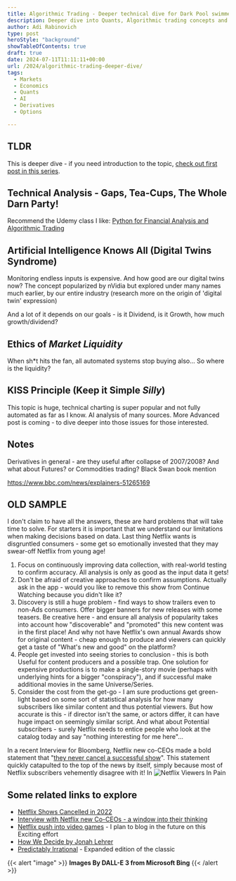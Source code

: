 ```yaml
---
title: Algorithmic Trading - Deeper technical dive for Dark Pool swimmers.
description: Deeper dive into Quants, Algorithmic trading concepts and more. Exploring prediction models, financial crash, Black Swan book, Options and more. 
author: Adi Rabinovich
type: post
heroStyle: "background"
showTableOfContents: true
draft: true
date: 2024-07-11T11:11:11+00:00
url: /2024/algorithmic-trading-deeper-dive/
tags:
  - Markets
  - Economics
  - Quants
  - AI
  - Derivatives
  - Options

---
```

## TLDR

This is deeper dive - if you need introduction to the topic, [check out first post in this series](/2024/swimming-in-the-dark-pools-quants-ai-trading/).

## Technical Analysis - Gaps, Tea-Cups, The Whole Darn Party!

Recommend the Udemy class I like: [Python for Financial Analysis and Algorithmic Trading](https://www.udemy.com/share/101XQ23@mNHHN4xc2oyh4hhICKUa5YbsjY6WhCFkBZ4ZLVHxpi7IkMiB4HgFjeE3BzlH_jM=/)

## Artificial Intelligence Knows All (Digital Twins Syndrome)

Monitoring endless inputs is expensive. And how good are our digital twins now? The concept popularized by nVidia but explored under many names much earlier, by our entire industry (research more on the origin of 'digital twin' expression)

And a lot of it depends on our goals - is it Dividend, is it Growth, how much growth/dividend?


## Ethics of *Market Liquidity*

When sh*t hits the fan, all automated systems stop buying also... So where is the liquidity?

## KISS Principle (Keep it Simple _Silly_)

This topic is huge, technical charting is super popular and not fully automated as far as I know. AI analysis of many sources. More Advanced post is coming - to dive deeper into those issues for those interested.


## Notes

Derivatives in general - are they useful after collapse of 2007/2008? And what about Futures? or Commodities trading?
Black Swan book mention

https://www.bbc.com/news/explainers-51265169


## OLD SAMPLE

I don't claim to have all the answers, these are hard problems that will take time to solve. For starters it is important that we understand our limitations when making decisions based on data. Last thing Netflix wants is disgruntled consumers - some get so emotionally invested that they may swear-off Netflix from young age!

1. Focus on continuously improving data collection, with real-world testing to confirm accuracy. All analysis is only as good as the input data it gets!
2. Don't be afraid of creative approaches to confirm assumptions. Actually ask in the app - would you like to remove this show from Continue Watching because you didn't like it?
3. Discovery is still a huge problem - find ways to show trailers even to non-Ads consumers. Offer bigger banners for new releases with some teasers. Be creative here - and ensure all analysis of popularity takes into account how "discoverable" and "promoted" this new content was in the first place! And why not have Netflix's own annual Awards show for original content - cheap enough to produce and viewers can quickly get a taste of "What's new and good" on the platform?
4. People get invested into seeing stories to conclusion - this is both Useful for content producers and a possible trap. One solution for expensive productions is to make a single-story movie (perhaps with underlying hints for a bigger "conspiracy"), and if successful make additional movies in the same Universe/Series.
5. Consider the cost from the get-go - I am sure productions get green-light based on some sort of statistical analysis for how many subscribers like similar content and thus potential viewers. But how accurate is this - if director isn't the same, or actors differ, it can have huge impact on seemingly similar script. And what about Potential subscribers - surely Netflix needs to entice people who look at the catalog today and say "nothing interesting for me here"...

In a recent Interview for Bloomberg, Netflix new co-CEOs made a bold statement that "[they never cancel a successful show](https://www.forbes.com/sites/paultassi/2023/01/24/netflix-says-it-has-never-cancelled-a-successful-show/)". This statement quickly catapulted to the top of the news by itself, simply because most of Netflix subscribers vehemently disagree with it! In 
![Netflix Viewers In Pain](people_crying_for_netflix_cancellations.png)

## Some related links to explore

- [Netflix Shows Cancelled in 2022](https://variety.com/lists/netflix-shows-canceled-2022/)
- [Interview with Netflix new Co-CEOs - a window into their thinking](https://www.bloomberg.com/news/newsletters/2023-01-21/netflix-ceo-reed-hastings-steps-down-interview-with-greg-peters-ted-sarandos)
- [Netflix push into video games](https://www.theverge.com/22772589/netflix-video-games-app-news-updates) - I plan to blog in the future on this Exciting effort
- [How We Decide by Jonah Lehrer](https://www.amazon.com/How-We-Decide-Jonah-Lehrer/dp/0547247990?tag=craftonia-20)
- [Predictably Irrational](https://www.amazon.com/Predictably-Irrational-Revised-Expanded-Decisions/dp/0061353248?tag=craftonia-20) - Expanded edition of the classic

{{< alert "image" >}}
**Images By DALL-E 3 from Microsoft Bing**
{{< /alert >}}

